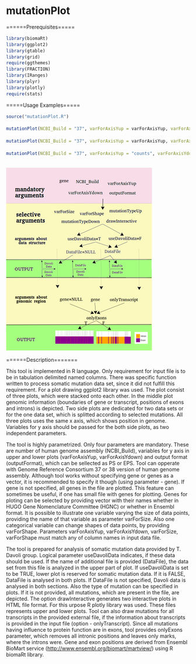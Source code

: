 # mutationPlot
======Prerequisites=====

```R
library(biomaRt)
library(ggplot2)
library(gtable)
library(grid) 
require(ggthemes)
library(FRACTION)
library(IRanges)
library(plyr)
library(plotly)
require(stats)
```

=====Usage Examples=====

```R
source("mutationPlot.R")

mutationPlot(NCBI_Build = "37", varForAxisYup = varForAxisYup, varForAxisYdown = varForAxisYdown, drawOnlyTranscript = FALSE, outputFormat = "ps", mutationTypeDown=c("Nonsense","Frameshift"), mutationTypeUp=c("Nonsense","Frameshift"), onlyExons=FALSE, databaseUp = "ExAC Data,", databaseDown = "Somatic Mutation Data,", useDavoliData=TRUE, DataFile="selected_AC_Missene.csv", typeOfGeneName = "hgnc", gene="BRCA2")

mutationPlot(NCBI_Build = "37", varForAxisYup = varForAxisYup, varForAxisYdown = varForAxisYdown, varForShape="LOF", drawOnlyTranscript = FALSE, outputFormat = "ps", mutationTypeDown=c("Nonsense","Frameshift"), mutationTypeUp=c("Nonsense","Frameshift"), onlyExons=TRUE, databaseUp = "ExAC Data,", databaseDown = "Somatic Mutation Data,", useDavoliData=TRUE, DataFile="selected_AC_Missene.csv", typeOfGeneName = "hgnc", gene="BRCA2", drawInteractive=TRUE)

mutationPlot(NCBI_Build = "37", varForAxisYup = "counts", varForAxisYdown = "counts", drawOnlyTranscript = FALSE, outputFormat = "ps", mutationTypeDown=c("Nonsense","Frameshift"), mutationTypeUp=c("Missense"), onlyExons=TRUE, databaseUp = "Somatic Mutation Data,", databaseDown = "Somatic Mutation Data,", typeOfGeneName = "hgnc", gene="ARID1A", drawInteractive=TRUE)
```
<br />
<img src="images/tool_.bmp" width="400">

======Description=======

This tool is implemented in R language. Only requirement for input file is to be in tabulation 
delimited named columns. There was specific function written to process somatic mutation data 
set,  since it did not fulfill this requirement. For a plot drawing ggplot2 library was used. The plot consist of three plots, which were stacked onto each other. In the middle plot genomic information (boundaries of gene or transcript, positions of exons and introns) is depicted. Two side plots are dedicated for two data sets or for the one data set, which is splitted according to selected mutations. All three plots uses the same x axis, which shows position in genome. Variables for y axis should be passed for the both side plots, as two independent parameters. 

The tool is highly parametrized. Only four parameters are mandatory. These are number of human genome assembly (NCBI\_Build), variables for y axis in upper and lower plots (varForAxisYup, varForAxisYdown) and output format (outputFormat), which can be sellected as PS or EPS. Tool can 
opperate with Genome Reference Consortium 37 or 38 version of human genome assembly. Although tool works without specifying gene or genes as a vector, it is recommended to specify it though (using parameter - gene). If gene is not specified, all genes in the file are plotted. This feature can sometimes be useful, if one has small file with genes for plotting. Genes for ploting can be selected by providing vector with their names whether in HUGO Gene  Nomenclature Committee (HGNC) or whether in Ensembl format. It is possible to illustrate one variable varying the size of data points, providing the name of that variable as parameter varForSize. Also one categorical variable can change shapes of data points, by providing varForShape. Parameters varForAxisYup, varForAxisYdown, varForSize, varForShape must match any of column names in input data file.

The tool is prepared for analysis of somatic mutation data provided by T. Davoli group. Logical parameter useDavoliData indicates, if these data should be used. If the name of additional file is provided (DataFile), the data set from this file is analyzed in the upper part of plot. If useDavoliData is set to be TRUE, lower plot is reserved for somatic mutation data. If it is FALSE, DataFile is analysed in both plots. If DataFile is not specified, Davoli data is analysed in both sections. Also the type of mutation can be specified in plots. If it is not provided, all mutations, which are present in the file, are depicted. The option drawInteractive generates two interactive plots in HTML file format. For this urpose R plotly library was used. These files represents upper and lower plots. Tool can also draw mutations for all transcripts in the provided external file, if the information about transcripts is provided in the input file (option - onlyTranscript). Since all mutations having influence to protein function are in exons, tool provides onlyExons parameter, which removes all intronic positions and leaves only marks, where the introns were. Gene and exon positions are derived from Ensembl BioMart 
service (http://www.ensembl.org/biomart/martview/) using R biomaRt library.




